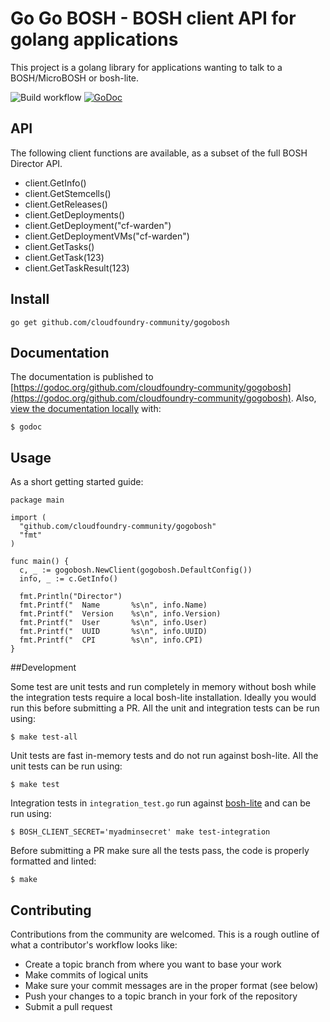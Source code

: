 # Go Go BOSH - BOSH client API for golang applications

This project is a golang library for applications wanting to talk to a BOSH/MicroBOSH or bosh-lite.

![Build workflow](https://github.com/cloudfoundry-community/gogobosh/actions/workflows/build.yml/badge.svg)
[![GoDoc](https://godoc.org/github.com/cloudfoundry-community/gogobosh?status.png)](https://godoc.org/github.com/cloudfoundry-community/gogobosh)

## API

The following client functions are available, as a subset of the full BOSH Director API.

* client.GetInfo()
* client.GetStemcells()
* client.GetReleases()
* client.GetDeployments()
* client.GetDeployment("cf-warden")
* client.GetDeploymentVMs("cf-warden")
* client.GetTasks()
* client.GetTask(123)
* client.GetTaskResult(123)

## Install

```
go get github.com/cloudfoundry-community/gogobosh
````

## Documentation

The documentation is published to [https://godoc.org/github.com/cloudfoundry-community/gogobosh](https://godoc.org/github.com/cloudfoundry-community/gogobosh). Also, [view the documentation locally](http://localhost:6060/pkg/github.com/cloudfoundry-community/gogobosh/) with:

```shell
$ godoc
```

## Usage

As a short getting started guide:

``` golang
package main

import (
  "github.com/cloudfoundry-community/gogobosh"
  "fmt"
)

func main() {
  c, _ := gogobosh.NewClient(gogobosh.DefaultConfig())
  info, _ := c.GetInfo()

  fmt.Println("Director")
  fmt.Printf("  Name       %s\n", info.Name)
  fmt.Printf("  Version    %s\n", info.Version)
  fmt.Printf("  User       %s\n", info.User)
  fmt.Printf("  UUID       %s\n", info.UUID)
  fmt.Printf("  CPI        %s\n", info.CPI)
}
```

##Development

Some test are unit tests and run completely in memory without bosh while the integration tests require a local
bosh-lite installation. Ideally you would run this before submitting a PR. All the unit and integration tests can be run using:
```shell
$ make test-all
```

Unit tests are fast in-memory tests and do not run against bosh-lite. All the unit tests can be run using:
```shell
$ make test
```

Integration tests in `integration_test.go` run against [bosh-lite](https://bosh.io/docs/bosh-lite/) and can be run using:
```shell
$ BOSH_CLIENT_SECRET='myadminsecret' make test-integration
```

Before submitting a PR make sure all the tests pass, the code is properly formatted and linted:
```shell
$ make
```

## Contributing

Contributions from the community are welcomed. This is a rough outline of what a contributor's workflow looks like:

- Create a topic branch from where you want to base your work
- Make commits of logical units
- Make sure your commit messages are in the proper format (see below)
- Push your changes to a topic branch in your fork of the repository
- Submit a pull request